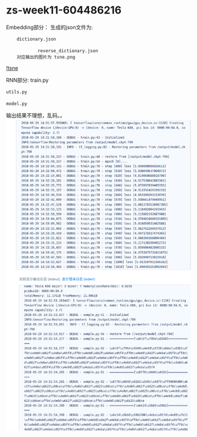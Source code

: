 # zs-week11-604486216


Embedding部分：
	生成的json文件为:

		dictionary.json

                reverse_dictionary.json
        对应输出的图片为 tsne.png

 [!tsne](tsne.png)

 





RNN部分:
	train.py 

	utils.py 

	model.py 	


 输出结果不理想，乱码。。
 ![train](train2.png)
 ![run](run_train.png)
